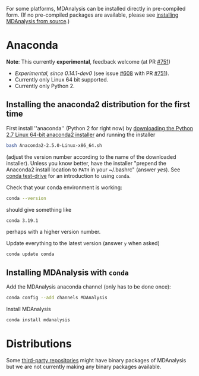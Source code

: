 For some platforms, MDAnalysis can be installed directly in pre-compiled form. (If no pre-compiled packages are available, please see [installing MDAnalysis from source](Install).)

# Anaconda
**Note**: This currently **experimental**, feedback welcome (at PR [#751](/MDAnalysis/mdanalysis/issues/751))
* *Experimental, since 0.14.1-dev0* (see issue [#608](/MDAnalysis/mdanalysis/issues/608) with PR [#751](/MDAnalysis/mdanalysis/issues/751)).
* Currently only Linux 64 bit supported.
* Currently only Python 2.

## Installing the anaconda2 distribution for the first time
First install ''anaconda'' (Python 2 for right now) by [downloading the Python 2.7 Linux 64-bit anaconda2 installer](https://www.continuum.io/downloads#_unix) and running the installer
```bash
bash Anaconda2-2.5.0-Linux-x86_64.sh
```
(adjust the version number according to the name of the downloaded installer). Unless you know better, have the installer "prepend the Anaconda2 install location to `PATH` in your ~/.bashrc" (answer *yes*). See [conda test-drive](http://conda.pydata.org/docs/test-drive.html) for an introduction to using `conda`.

Check that your conda environment is working:
```bash
conda --version
```
should give something like 
```
conda 3.19.1
```
perhaps with a higher version number.

Update everything to the latest version (answer `y` when asked)
```bash
conda update conda
```

## Installing MDAnalysis with `conda`
Add the MDAnalysis anaconda channel (only has to be done once):
```bash
conda config --add channels MDAnalysis
```

Install MDAnalysis
```bash
conda install mdanalysis
```



# Distributions
Some [third-party repositories](Downloads#binary-distributions) might have binary packages of MDAnalysis but we are not currently making any binary packages available.



